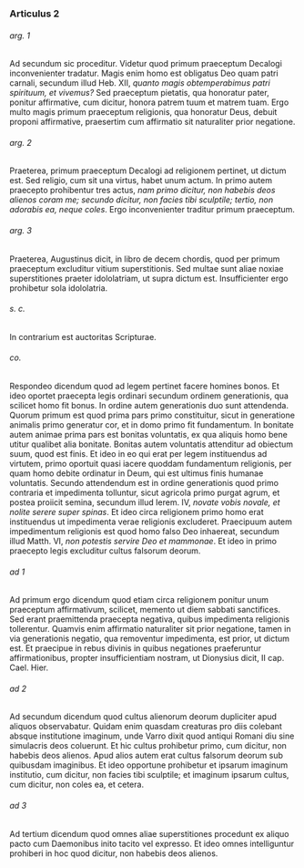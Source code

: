 ### Articulus 2

###### arg. 1
Ad secundum sic proceditur. Videtur quod primum praeceptum Decalogi inconvenienter tradatur. Magis enim homo est obligatus Deo quam patri carnali, secundum illud Heb. XII, *quanto magis obtemperabimus patri spirituum, et vivemus?* Sed praeceptum pietatis, qua honoratur pater, ponitur affirmative, cum dicitur, honora patrem tuum et matrem tuam. Ergo multo magis primum praeceptum religionis, qua honoratur Deus, debuit proponi affirmative, praesertim cum affirmatio sit naturaliter prior negatione.

###### arg. 2
Praeterea, primum praeceptum Decalogi ad religionem pertinet, ut dictum est. Sed religio, cum sit una virtus, habet unum actum. In primo autem praecepto prohibentur tres actus, *nam primo dicitur, non habebis deos alienos coram me; secundo dicitur, non facies tibi sculptile; tertio, non adorabis ea, neque coles*. Ergo inconvenienter traditur primum praeceptum.

###### arg. 3
Praeterea, Augustinus dicit, in libro de decem chordis, quod per primum praeceptum excluditur vitium superstitionis. Sed multae sunt aliae noxiae superstitiones praeter idololatriam, ut supra dictum est. Insufficienter ergo prohibetur sola idololatria.

###### s. c.
In contrarium est auctoritas Scripturae.

###### co.
Respondeo dicendum quod ad legem pertinet facere homines bonos. Et ideo oportet praecepta legis ordinari secundum ordinem generationis, qua scilicet homo fit bonus. In ordine autem generationis duo sunt attendenda. Quorum primum est quod prima pars primo constituitur, sicut in generatione animalis primo generatur cor, et in domo primo fit fundamentum. In bonitate autem animae prima pars est bonitas voluntatis, ex qua aliquis homo bene utitur qualibet alia bonitate. Bonitas autem voluntatis attenditur ad obiectum suum, quod est finis. Et ideo in eo qui erat per legem instituendus ad virtutem, primo oportuit quasi iacere quoddam fundamentum religionis, per quam homo debite ordinatur in Deum, qui est ultimus finis humanae voluntatis. Secundo attendendum est in ordine generationis quod primo contraria et impedimenta tolluntur, sicut agricola primo purgat agrum, et postea proiicit semina, secundum illud Ierem. IV, *novate vobis novale, et nolite serere super spinas*. Et ideo circa religionem primo homo erat instituendus ut impedimenta verae religionis excluderet. Praecipuum autem impedimentum religionis est quod homo falso Deo inhaereat, secundum illud Matth. VI, *non potestis servire Deo et mammonae*. Et ideo in primo praecepto legis excluditur cultus falsorum deorum.

###### ad 1
Ad primum ergo dicendum quod etiam circa religionem ponitur unum praeceptum affirmativum, scilicet, memento ut diem sabbati sanctifices. Sed erant praemittenda praecepta negativa, quibus impedimenta religionis tollerentur. Quamvis enim affirmatio naturaliter sit prior negatione, tamen in via generationis negatio, qua removentur impedimenta, est prior, ut dictum est. Et praecipue in rebus divinis in quibus negationes praeferuntur affirmationibus, propter insufficientiam nostram, ut Dionysius dicit, II cap. Cael. Hier.

###### ad 2
Ad secundum dicendum quod cultus alienorum deorum dupliciter apud aliquos observabatur. Quidam enim quasdam creaturas pro diis colebant absque institutione imaginum, unde Varro dixit quod antiqui Romani diu sine simulacris deos coluerunt. Et hic cultus prohibetur primo, cum dicitur, non habebis deos alienos. Apud alios autem erat cultus falsorum deorum sub quibusdam imaginibus. Et ideo opportune prohibetur et ipsarum imaginum institutio, cum dicitur, non facies tibi sculptile; et imaginum ipsarum cultus, cum dicitur, non coles ea, et cetera.

###### ad 3
Ad tertium dicendum quod omnes aliae superstitiones procedunt ex aliquo pacto cum Daemonibus inito tacito vel expresso. Et ideo omnes intelliguntur prohiberi in hoc quod dicitur, non habebis deos alienos.

